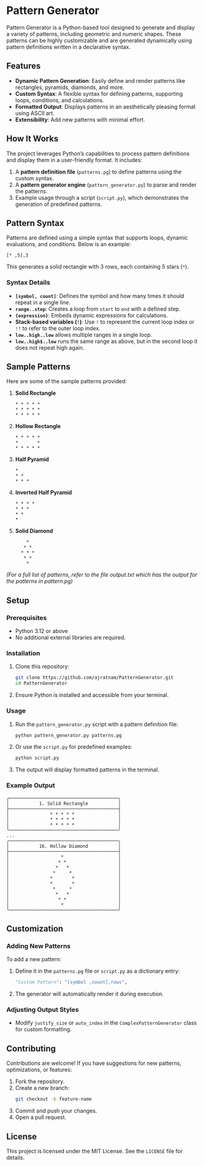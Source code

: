# Pattern Generator

Pattern Generator is a Python-based tool designed to generate and display a variety of patterns, including geometric and numeric shapes. These patterns can be highly customizable and are generated dynamically using pattern definitions written in a declarative syntax.

## Features

- **Dynamic Pattern Generation**: Easily define and render patterns like rectangles, pyramids, diamonds, and more.
- **Custom Syntax**: A flexible syntax for defining patterns, supporting loops, conditions, and calculations.
- **Formatted Output**: Displays patterns in an aesthetically pleasing format using ASCII art.
- **Extensibility**: Add new patterns with minimal effort.

## How It Works

The project leverages Python’s capabilities to process pattern definitions and display them in a user-friendly format. It includes:

1. A **pattern definition file** (`patterns.pg`) to define patterns using the custom syntax.
2. A **pattern generator engine** (`pattern_generator.py`) to parse and render the patterns.
3. Example usage through a script (`script.py`), which demonstrates the generation of predefined patterns.

## Pattern Syntax

Patterns are defined using a simple syntax that supports loops, dynamic evaluations, and conditions. Below is an example:

```plaintext
[* ,5],3
```

This generates a solid rectangle with 3 rows, each containing 5 stars (`*`).

### Syntax Details

- **`[symbol, count]`**: Defines the symbol and how many times it should repeat in a single line.
- **`range..step`**: Creates a loop from `start` to `end` with a defined step.
- **`{expression}`**: Embeds dynamic expressions for calculations.
- **Stack-based variables (`!`)**: Use `!` to represent the current loop index or `!!` to refer to the outer loop index.
- **`low..high..low`** allows multiple ranges in a single loop.
- **`low..high$..low`** runs the same range as above, but in the second loop it does not repeat high again.
## Sample Patterns

Here are some of the sample patterns provided:

1. **Solid Rectangle**  
   ```
   * * * * *
   * * * * *
   * * * * *
   ```

2. **Hollow Rectangle**  
   ```
   * * * * *
   *       *
   * * * * *
   ```

3. **Half Pyramid**  
   ```
   *
   * *
   * * *
   ```

4. **Inverted Half Pyramid**  
   ```
   * * * *
   * * *
   * *
   *
   ```

5. **Solid Diamond**  
   ```
       *
      * *
     * * *
      * *
       *
   ```

*(For a full list of patterns, refer to the file output.txt which has the output for the patterns in pattern.pg)*

## Setup

### Prerequisites

- Python 3.12 or above
- No additional external libraries are required.

### Installation

1. Clone this repository:
   ```bash
   git clone https://github.com/ajratnam/PatternGenerator.git
   cd PatternGenerator
   ```

2. Ensure Python is installed and accessible from your terminal.

### Usage

1. Run the `pattern_generator.py` script with a pattern definition file:
   ```bash
   python pattern_generator.py patterns.pg
   ```

2. Or use the `script.py` for predefined examples:
   ```bash
   python script.py
   ```

3. The output will display formatted patterns in the terminal.

### Example Output

```plaintext
╭────────────────────────────────────────╮
│           1. Solid Rectangle           │
├────────────────────────────────────────┤
│               * * * * *                │
│               * * * * *                │
│               * * * * *                │
╰────────────────────────────────────────╯
...
╭────────────────────────────────────────╮
│           16. Hollow Diamond           │
├────────────────────────────────────────┤
│                   *                    │
│                  * *                   │
│                 *   *                  │
│                *     *                 │
│               *       *                │
│               *       *                │
│                *     *                 │
│                 *   *                  │
│                  * *                   │
│                   *                    │
╰────────────────────────────────────────╯
```

## Customization

### Adding New Patterns

To add a new pattern:
1. Define it in the `patterns.pg` file or `script.py` as a dictionary entry:
   ```python
   "Custom Pattern": "[symbol ,count],rows",
   ```
2. The generator will automatically render it during execution.

### Adjusting Output Styles

- Modify `justify_size` or `auto_index` in the `ComplexPatternGenerator` class for custom formatting.

## Contributing

Contributions are welcome! If you have suggestions for new patterns, optimizations, or features:
1. Fork the repository.
2. Create a new branch:  
   ```bash
   git checkout -b feature-name
   ```
3. Commit and push your changes.
4. Open a pull request.

## License

This project is licensed under the MIT License. See the `LICENSE` file for details.